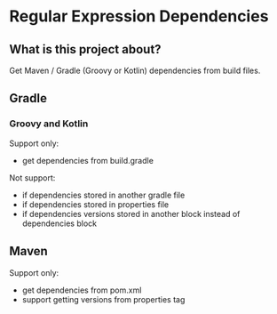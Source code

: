 # Regular Expression Dependencies
## What is this project about?

Get Maven / Gradle (Groovy or Kotlin) dependencies from build files.

## Gradle
### Groovy and Kotlin
Support only:
- get dependencies from build.gradle

Not support:
- if dependencies stored in another gradle file
- if dependencies stored in properties file
- if dependencies versions stored in another block instead of dependencies block

## Maven
Support only:
- get dependencies from pom.xml
- support getting versions from properties tag

